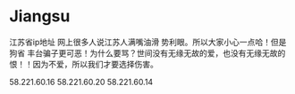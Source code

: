 # Jiangsu
江苏省ip地址 网上很多人说江苏人满嘴油滑 势利眼。所以大家小心一点哈！但是狗省 丰台骗子更可恶！为什么要骂？世间没有无缘无故的爱，也没有无缘无故的恨！！因为不爱，所以我们才要选择伤害。

58.221.60.16
58.221.60.20
58.221.60.14
